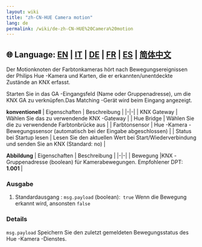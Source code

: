 ```yaml
---
layout: wiki
title: "zh-CN-HUE Camera motion"
lang: de
permalink: /wiki/de-zh-CN-HUE%20Camera%20motion
---
```

🌐 Language: [EN](https://supergiovane.github.io/node-red-contrib-knx-ultimate/wiki/HUE%20Camera%20motion) | [IT](https://supergiovane.github.io/node-red-contrib-knx-ultimate/wiki/it-HUE%20Camera%20motion) | [DE](https://supergiovane.github.io/node-red-contrib-knx-ultimate/wiki/de-HUE%20Camera%20motion) | [FR](https://supergiovane.github.io/node-red-contrib-knx-ultimate/wiki/fr-HUE%20Camera%20motion) | [ES](https://supergiovane.github.io/node-red-contrib-knx-ultimate/wiki/es-HUE%20Camera%20motion) | [简体中文](https://supergiovane.github.io/node-red-contrib-knx-ultimate/wiki/zh-CN-HUE%20Camera%20motion)
---

<p> Der Motionknoten der Farbtonkameras hört nach Bewegungsereignissen der Philips Hue -Kamera und Karten, die er erkannten/unentdeckte Zustände an KNX erfasst.</p>

Starten Sie in das GA -Eingangsfeld (Name oder Gruppenadresse), um die KNX GA zu verknüpfen.Das Matching -Gerät wird beim Eingang angezeigt.

**konventionell**
| Eigenschaften | Beschreibung |
|-|-|
| KNX Gateway | Wählen Sie das zu verwendende KNX -Gateway |
| Hue Bridge | Wählen Sie die zu verwendende Farbtonbrücke aus |
| Farbtonsensor | Hue -Kamera -Bewegungssensor (automatisch bei der Eingabe abgeschlossen) |
| Status bei Startup lesen | Lesen Sie den aktuellen Wert bei Start/Wiederverbindung und senden Sie an KNX (Standard: no) |

**Abbildung**
| Eigenschaften | Beschreibung |
|-|-|
| Bewegung |KNX -Gruppenadresse (boolean) für Kamerabewegungen. Empfohlener DPT: <b> 1.001 </b> |

### Ausgabe

1. Standardausgang
: `msg.payload` (boolean):` true` Wenn die Bewegung erkannt wird, ansonsten `false`

### Details

`msg.payload` Speichern Sie den zuletzt gemeldeten Bewegungsstatus des Hue -Kamera -Dienstes.</script>
